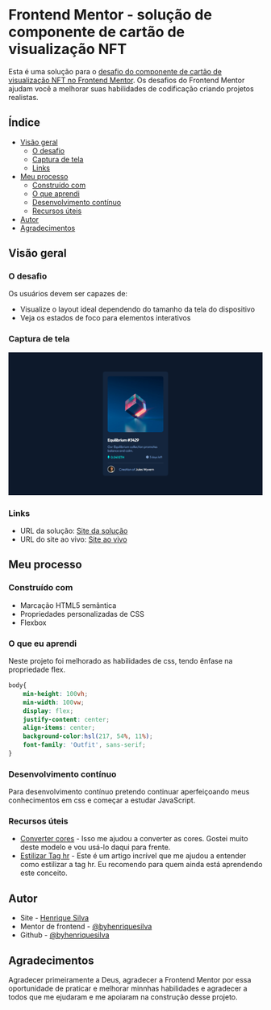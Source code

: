 # Frontend Mentor - solução de componente de cartão de visualização NFT

Esta é uma solução para o [desafio do componente de cartão de visualização NFT no Frontend Mentor](https://www.frontendmentor.io/challenges/nft-preview-card-component-SbdUL_w0U). Os desafios do Frontend Mentor ajudam você a melhorar suas habilidades de codificação criando projetos realistas.

## Índice

- [Visão geral](#visão-geral)
  - [O desafio](#the-challenge)
  - [Captura de tela](#captura-de-tela)
  - [Links](#links)
- [Meu processo](#meu-processo)
  - [Construído com](#construído-com)
  - [O que aprendi](#o-que-aprendi)
  - [Desenvolvimento contínuo](#desenvolvimento-contínuo)
  - [Recursos úteis](#useful-resources)
- [Autor](#autor)
- [Agradecimentos](#agradecimentos)

## Visão geral

### O desafio

Os usuários devem ser capazes de:

- Visualize o layout ideal dependendo do tamanho da tela do dispositivo
- Veja os estados de foco para elementos interativos

### Captura de tela

![](./images/img.png)

### Links

- URL da solução: [Site da solução](https://your-solution-url.com)
- URL do site ao vivo: [Site ao vivo](https://your-live-site-url.com)

## Meu processo

### Construído com

- Marcação HTML5 semântica
- Propriedades personalizadas de CSS
- Flexbox

### O que eu aprendi

Neste projeto foi melhorado as habilidades de css, tendo ênfase na propriedade flex.


``` css
body{
    min-height: 100vh;
    min-width: 100vw;
    display: flex;
    justify-content: center;
    align-items: center;
    background-color:hsl(217, 54%, 11%);
    font-family: 'Outfit', sans-serif;
}
```

### Desenvolvimento contínuo

Para desenvolvimento contínuo pretendo continuar aperfeiçoando meus conhecimentos em css e começar a estudar JavaScript.

### Recursos úteis

- [Converter cores](https://convertingcolors.com/) - Isso me ajudou a converter as cores. Gostei muito deste modelo e vou usá-lo daqui para frente.
- [Estilizar Tag hr](https://www.devmedia.com.br/forum/como-mudar-a-cor-da-tag-hr/573648) - Este é um artigo incrível que me ajudou a entender como estilizar a tag hr. Eu recomendo para quem ainda está aprendendo este conceito.

## Autor

- Site - [Henrique Silva](https://profilehs.netlify.app/)
- Mentor de frontend - [@byhenriquesilva](https://www.frontendmentor.io/profile/byhenriquesilva)
- Github - [@byhenriquesilva](https://github.com/byhenriquesilva)

## Agradecimentos

Agradecer primeiramente a Deus, agradecer a Frontend Mentor por essa oportunidade de praticar e melhorar minnhas habilidades e agradecer a todos que me ejudaram e me apoiaram na construção desse projeto.

